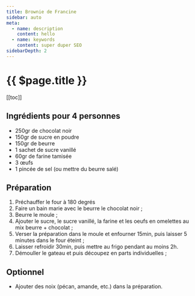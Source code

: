 ```yaml
---
title: Brownie de Francine
sidebar: auto
meta:
  - name: description
    content: hello
  - name: keywords
    content: super duper SEO
sidebarDepth: 2
---
```

# {{ $page.title }}

[[toc]]

## Ingrédients pour 4 personnes
- 250gr de chocolat noir
- 150gr de sucre en poudre
- 150gr de beurre
- 1 sachet de sucre vanillé
- 60gr de farine tamisée
- 3 œufs
- 1 pincée de sel (ou mettre du beurre salé)

## Préparation
1. Préchauffer le four à 180 degrés
2. Faire un bain marie avec le beurre le chocolat noir ;
3. Beurre le moule ;
4. Ajouter le sucre, le sucre vanillé, la farine et les oeufs en omelettes au mix beurre + chocolat ;
5. Verser la préparation dans le moule et enfourner 15min, puis laisser 5 minutes dans le four éteint ;
6. Laisser refroidir 30min, puis mettre au frigo pendant au moins 2h.
7. Démouller le gateau et puis découpez en parts individuelles ;

## Optionnel
- Ajouter des noix (pécan, amande, etc.) dans la préparation.
